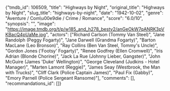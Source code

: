 {"tmdb_id": 106509, "title": "Highways by Night", "original_title": "Highways by Night", "slug_title": "highways-by-night", "date": "1942-10-02", "genre": "Aventure / Com\u00e9die / Crime / Romance", "score": "6.0/10", "synopsis": "", "image": "https://image.tmdb.org/t/p/w185_and_h278_bestv2/anGeOkW7qANRK3pVKBacQ4pUaMe.jpg", "actors": ["Richard Carlson (Tommy Van Steel)", "Jane Randolph (Peggy Fogarty)", "Jane Darwell (Grandma Fogarty)", "Barton MacLane (Leo Bronson)", "Ray Collins (Ben Van Steel, Tommy's Uncle)", "Gordon Jones ('Footsy' Fogarty)", "Renee Godfrey (Ellen Cromwell)", "Iris Adrian (Blonde Chorine)", "Jack La Rue (Johnny Lieber, Gangster)", "John McGuire (James 'Duke' Wellington)", "George Cleveland (Judkins - Hotel Manager)", "Marten Lamont (Reggie)", "James Seay (Westbrook, the Man with Trucks)", "Cliff Clark (Police Captain James)", "Paul Fix (Gabby)", "Emory Parnell (Police Sergeant Ransome)"], "comments": [], "recommandations_id": []}